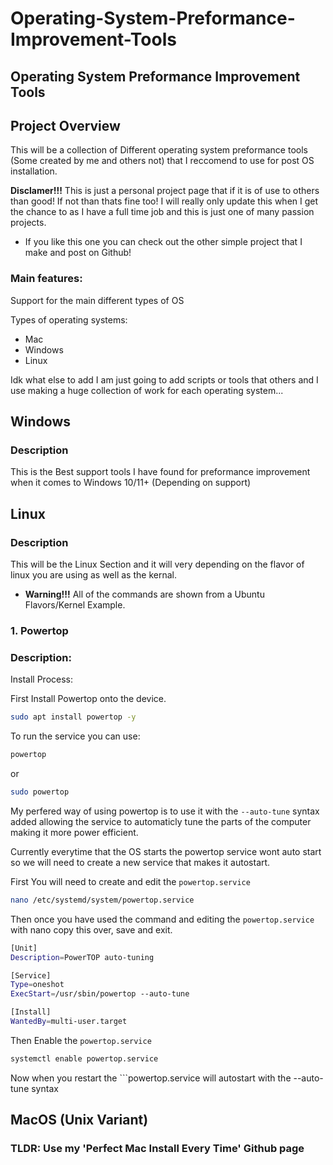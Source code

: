 # Operating-System-Preformance-Improvement-Tools
## Operating System Preformance Improvement Tools
## Project Overview
This will be a collection of Different operating system preformance tools (Some created by me and others not) that I reccomend to use for post OS installation.


**Disclamer!!!** This is just a personal project page that if it is of use to others than good! If not than thats fine too! I will really only update this when I get the chance to as I have a full time job and this is just one of many passion projects.
- If you like this one you can check out the other simple project that I make and post on Github!
### Main features:
Support for the main different types of OS

Types of operating systems:
- Mac 
- Windows
- Linux


Idk what else to add I am just going to add scripts or tools that others and I use making a huge collection of work for each operating system...


## Windows
### Description
This is the Best support tools I have found for preformance improvement when it comes to Windows 10/11+ (Depending on support)


## Linux
### Description
This will be the Linux Section and it will very depending on the flavor of linux you are using as well as the kernal.
- **Warning!!!** All of the commands are shown from a Ubuntu Flavors/Kernel Example.



### 1. Powertop
### Description:


Install Process:

First Install Powertop onto the device.

```Bash
sudo apt install powertop -y 
```
To run the service you can use:
```bash
powertop
```
or 
```bash
sudo powertop
```

My perfered way of using powertop is to use it with the ```--auto-tune``` syntax added allowing the service to automaticly tune the parts of the computer making it more power efficient. 

Currently everytime that the OS starts the powertop service wont auto start so we will need to create a new service that makes it autostart.

First You will need to create and edit the ```powertop.service``` 
```bash
nano /etc/systemd/system/powertop.service
```
Then once you have used the command and editing the ```powertop.service``` with nano copy this over, save and exit.
```bash
[Unit]
Description=PowerTOP auto-tuning

[Service]
Type=oneshot
ExecStart=/usr/sbin/powertop --auto-tune

[Install]
WantedBy=multi-user.target
```

Then Enable the ```powertop.service```
```bash
systemctl enable powertop.service
```
Now when you restart the ```powertop.service will autostart with the --auto-tune syntax 

## MacOS (Unix Variant)
### TLDR: Use my 'Perfect Mac Install Every Time' Github page
